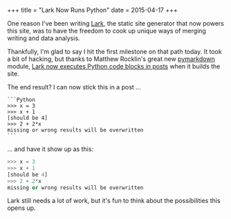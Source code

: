 +++
title = "Lark Now Runs Python"
date = 2015-04-17
+++

One reason I've been writing [Lark](https://github.com/chrismeserole/lark/), the static site generator that now powers this site, was to have the freedom to cook up unique ways of merging writing and data analysis. 

Thankfully, I'm glad to say I hit the first milestone on that path today. It took a bit of hacking, but thanks to Matthew Rocklin's great new [pymarkdown](https://github.com/mrocklin/pymarkdown) module, [Lark now executes Python code blocks in posts](https://github.com/chrismeserole/lark/blob/master/_posts/python-example.md) when it builds the site.

The end result? I can now stick this in a post ... 

	```Python
	>>> x = 3
	>>> x + 1
	[should be 4]
	>>> 2 + 2*x
	missing or wrong results will be overwritten
	```

... and have it show up as this:  

```Python
>>> x = 3
>>> x + 1
[should be 4]
>>> 2 + 2*x
missing or wrong results will be overwritten
```

Lark still needs a lot of work, but it's fun to think about the possibilities this opens up.  